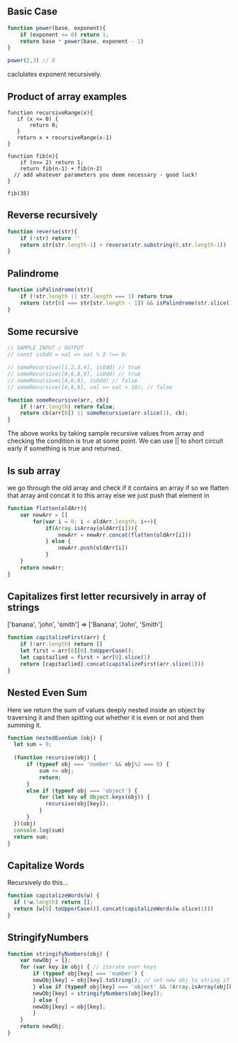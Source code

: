 ## Basic Case
```js
function power(base, exponent){
    if (exponent <= 0) return 1;
    return base * power(base, exponent - 1)
}

power(2,3) // 8
```
caclulates exponent recursively.

## Product of array examples
```
function recursiveRange(x){
   if (x <= 0) { 
       return 0;
   }
   return x + recursiveRange(x-1)
}

function fib(n){
    if (n<= 2) return 1;
    return fib(n-1) + fib(n-2)
  // add whatever parameters you deem necessary - good luck!  
}

fib(35)
```

## Reverse recursively
```js
function reverse(str){
    if (!str) return ''
    return str[str.length-1] + reverse(str.substring(0,str.length-1))
}
```

## Palindrome
```js
function isPalindrome(str){
    if (!str.length || str.length === 1) return true
    return (str[0] === str[str.length - 1]) && isPalindrome(str.slice(1, str.length-1))
}
```

## Some recursive

```js
// SAMPLE INPUT / OUTPUT
// const isOdd = val => val % 2 !== 0;

// someRecursive([1,2,3,4], isOdd) // true
// someRecursive([4,6,8,9], isOdd) // true
// someRecursive([4,6,8], isOdd) // false
// someRecursive([4,6,8], val => val > 10); // false

function someRecursive(arr, cb){
    if (!arr.length) return false;
    return cb(arr[0]) || someRecursive(arr.slice(1), cb);
}
```
The above works by taking sample recursive values from array and checking the condition is true at some point. We can use || to short circuit early if something is true and returned.

## Is sub array
we go through the old array and check if it contains an array
if so we flatten that array and concat it to this array
else we just push that element in
```js
function flatten(oldArr){
    var newArr = []
        for(var i = 0; i < oldArr.length; i++){
            if(Array.isArray(oldArr[i])){
                newArr = newArr.concat(flatten(oldArr[i]))
            } else {
                newArr.push(oldArr[i])
            }
    } 
    return newArr;
}
```

## Capitalizes first letter recursively in array of strings
['banana', 'john', 'smith'] => ['Banana', 'John', 'Smith']

```js
function capitalizeFirst(arr) {
    if (!arr.length) return []
    let first = arr[0][0].toUpperCase();
    let capitazlied = first + arr[0].slice(1)
    return [capitazlied].concat(capitalizeFirst(arr.slice(1)))
}
```


## Nested Even Sum
Here we return the sum of values deeply nested inside an object by traversing it and then spitting out whether it is even or not and then summing it.

```js
function nestedEvenSum (obj) {
  let sum = 0;
  
  (function recursive(obj) {
      if (typeof obj === 'number' && obj%2 === 0) {          
          sum += obj;
          return;
      }
      else if (typeof obj === 'object') {
          for (let key of Object.keys(obj)) {
            recursive(obj[key]);
          }
      }
  })(obj)
  console.log(sum)
  return sum;
}
```

## Capitalize Words
Recursively do this...
```js
function capitalizeWords(w) {
  if (!w.length) return [];
  return [w[0].toUpperCase()].concat(capitalizeWords(w.slice(1)))
}
```

## StringifyNumbers

```js
function stringifyNumbers(obj) {
    var newObj = {};
    for (var key in obj) { // iterate over keys
        if (typeof obj[key] === 'number') {
        newObj[key] = obj[key].toString(); // set new obj to string if number
        } else if (typeof obj[key] === 'object' && !Array.isArray(obj[key])) { // also check if it is an array
        newObj[key] = stringifyNumbers(obj[key]);
        } else {
        newObj[key] = obj[key];
        }
    }
    return newObj;
}
```